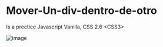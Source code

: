# Mover-Un-div-dentro-de-otro
Is a prectice Javascript Vanilla, CSS 2.6 &lt;CSS3>

![image](https://user-images.githubusercontent.com/49533826/118767820-3cae1900-b84c-11eb-9df8-c6aa84659aa2.png)
